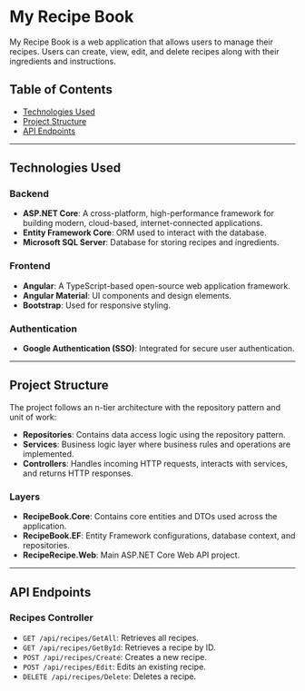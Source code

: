 # My Recipe Book

My Recipe Book is a web application that allows users to manage their recipes. Users can create, view, edit, and delete recipes along with their ingredients and instructions.

## Table of Contents

- [Technologies Used](#technologies-used)
- [Project Structure](#project-structure)
- [API Endpoints](#api-endpoints)

---

## Technologies Used

### Backend
- **ASP.NET Core**: A cross-platform, high-performance framework for building modern, cloud-based, internet-connected applications.
- **Entity Framework Core**: ORM used to interact with the database.
- **Microsoft SQL Server**: Database for storing recipes and ingredients.

### Frontend
- **Angular**: A TypeScript-based open-source web application framework.
- **Angular Material**: UI components and design elements.
- **Bootstrap**: Used for responsive styling.

### Authentication
- **Google Authentication (SSO)**: Integrated for secure user authentication.

---

## Project Structure
The project follows an n-tier architecture with the repository pattern and unit of work:

- **Repositories**: Contains data access logic using the repository pattern.
- **Services**: Business logic layer where business rules and operations are implemented.
- **Controllers**: Handles incoming HTTP requests, interacts with services, and returns HTTP responses.

### Layers
- **RecipeBook.Core**: Contains core entities and DTOs used across the application.
- **RecipeBook.EF**: Entity Framework configurations, database context, and repositories.
- **RecipeRecipe.Web**: Main ASP.NET Core Web API project.

---

## API Endpoints

### Recipes Controller
- `GET /api/recipes/GetAll`: Retrieves all recipes.
- `GET /api/recipes/GetById`: Retrieves a recipe by ID.
- `POST /api/recipes/Create`: Creates a new recipe.
- `POST /api/recipes/Edit`: Edits an existing recipe.
- `DELETE /api/recipes/Delete`: Deletes a recipe.

